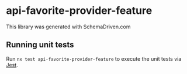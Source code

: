 
# api-favorite-provider-feature

This library was generated with SchemaDriven.com

## Running unit tests

Run `nx test api-favorite-provider-feature` to execute the unit tests via [Jest](https://jestjs.io).

